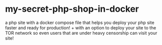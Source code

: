 # my-secret-php-shop-in-docker
a php site with a docker compose file that helps you deploy your php site faster and ready for production! + with an option to deploy your site to the TOR network so even users that are under heavy censorship can visit your site!
